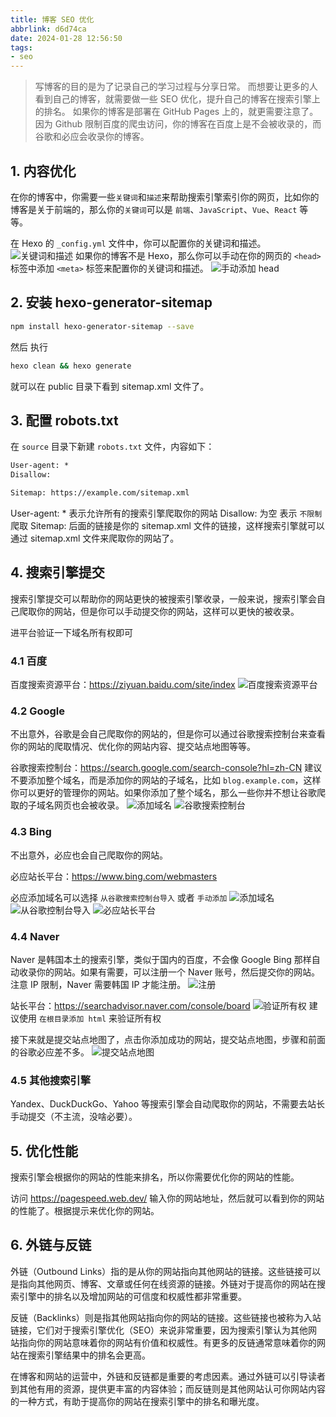 ```yaml
---
title: 博客 SEO 优化
abbrlink: d6d74ca
date: 2024-01-28 12:56:50
tags:
- seo
---
```


> 写博客的目的是为了记录自己的学习过程与分享日常。
> 而想要让更多的人看到自己的博客，就需要做一些 SEO 优化，提升自己的博客在搜索引擎上的排名。
如果你的博客是部署在 GitHub Pages 上的，就更需要注意了。因为 Github 限制百度的爬虫访问，你的博客在百度上是不会被收录的，而谷歌和必应会收录你的博客。

## 1. 内容优化
在你的博客中，你需要一些`关键词`和`描述`来帮助搜索引擎索引你的网页，比如你的博客是关于前端的，那么你的`关键词`可以是 `前端`、`JavaScript`、`Vue`、`React` 等等。

在 Hexo 的 `_config.yml` 文件中，你可以配置你的关键词和描述。
![关键词和描述](key-word.webp)
如果你的博客不是 Hexo，那么你可以手动在你的网页的 `<head>` 标签中添加 `<meta>` 标签来配置你的关键词和描述。
![手动添加 head](head.webp)


## 2. 安装 hexo-generator-sitemap

```bash
npm install hexo-generator-sitemap --save
```

然后 执行

```bash
hexo clean && hexo generate
```

就可以在 public 目录下看到 sitemap.xml 文件了。

## 3. 配置 robots.txt

在 `source` 目录下新建 `robots.txt` 文件，内容如下：

```txt
User-agent: *
Disallow:

Sitemap: https://example.com/sitemap.xml
```

User-agent: * 表示允许所有的搜索引擎爬取你的网站
Disallow: 为空 表示 `不限制` 爬取
Sitemap: 后面的链接是你的 sitemap.xml 文件的链接，这样搜索引擎就可以通过 sitemap.xml 文件来爬取你的网站了。

## 4. 搜索引擎提交
搜索引擎提交可以帮助你的网站更快的被搜索引擎收录，一般来说，搜索引擎会自己爬取你的网站，但是你可以手动提交你的网站，这样可以更快的被收录。

进平台验证一下域名所有权即可

### 4.1 百度
百度搜索资源平台：https://ziyuan.baidu.com/site/index
![百度搜索资源平台](baidu.webp)

### 4.2 Google
不出意外，谷歌是会自己爬取你的网站的，但是你可以通过谷歌搜索控制台来查看你的网站的爬取情况、优化你的网站内容、提交站点地图等等。

谷歌搜索控制台：https://search.google.com/search-console?hl=zh-CN
建议不要添加整个域名，而是添加你的网站的子域名，比如 `blog.example.com`，这样你可以更好的管理你的网站。如果你添加了整个域名，那么一些你并不想让谷歌爬取的子域名网页也会被收录。
![添加域名](google-add.webp)
![谷歌搜索控制台](google.webp)

### 4.3 Bing
不出意外，必应也会自己爬取你的网站。

必应站长平台：https://www.bing.com/webmasters

必应添加域名可以选择 `从谷歌搜索控制台导入` 或者 `手动添加`
![添加域名](bing-import.webp)
![从谷歌控制台导入](bing-google.webp)
![必应站长平台](bing-page.webp)

### 4.4 Naver
Naver 是韩国本土的搜索引擎，类似于国内的百度，不会像 Google Bing 那样自动收录你的网站。如果有需要，可以注册一个 Naver 账号，然后提交你的网站。
注意 IP 限制，Naver 需要韩国 IP 才能注册。
![注册](register.webp)

站长平台：https://searchadvisor.naver.com/console/board
![验证所有权](verify.webp)
建议使用 `在根目录添加 html` 来验证所有权

接下来就是提交站点地图了，点击你添加成功的网站，提交站点地图，步骤和前面的谷歌必应差不多。
![提交站点地图](sitemap.webp)


### 4.5 其他搜索引擎

Yandex、DuckDuckGo、Yahoo 等搜索引擎会自动爬取你的网站，不需要去站长手动提交（不主流，没啥必要）。

## 5. 优化性能
搜索引擎会根据你的网站的性能来排名，所以你需要优化你的网站的性能。

访问 https://pagespeed.web.dev/ 输入你的网站地址，然后就可以看到你的网站的性能了。根据提示来优化你的网站。

## 6. 外链与反链

外链（Outbound Links）指的是从你的网站指向其他网站的链接。这些链接可以是指向其他网页、博客、文章或任何在线资源的链接。外链对于提高你的网站在搜索引擎中的排名以及增加网站的可信度和权威性都非常重要。

反链（Backlinks）则是指其他网站指向你的网站的链接。这些链接也被称为入站链接，它们对于搜索引擎优化（SEO）来说非常重要，因为搜索引擎认为其他网站指向你的网站意味着你的网站有价值和权威性。有更多的反链通常意味着你的网站在搜索引擎结果中的排名会更高。

在博客和网站的运营中，外链和反链都是重要的考虑因素。通过外链可以引导读者到其他有用的资源，提供更丰富的内容体验；而反链则是其他网站认可你网站内容的一种方式，有助于提高你的网站在搜索引擎中的排名和曝光度。
